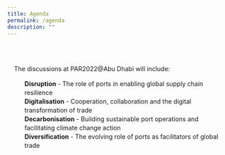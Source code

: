 ```yaml
---
title: Agenda
permalink: /agenda
description: ""
---
```

<style>
	body {font-size:14px;line-height:1.42857143;}
	h1, h2, h3, h4, h5, h6 {line-height:1.1;}
	.content p, .content li {margin:0 0 15px;font-size:inherit;line-height:inherit;}
	.mobile {display:block!important;}
	.desktop {display:none!important;}
	.navbar-end, .is-search-bar {display:none;}
	#main-content .bp-section {padding:0;}
	#main-content .bp-section-pagetitle {display:none;}
	#main-content .bp-container {width:100%;max-width:100%;min-height:250px;padding:0!important;}
	#main-content .bp-container .row {margin:0;}
	#main-content .bp-container .col {padding:0;}
	#main-content .col.is-8 {width:100%;margin:0;}
	#main-content .col.is-1 {display:none;}
	@media(min-width:1280px) {
		.mobile {display:none!important;}
		.desktop {display:block!important;}
	}
	
	.par-main {padding:35px 15px;}
	.par-main .par-list-none {list-style:none;margin:0;}
	@media(min-width:768px) {
		.par-main {max-width:720px;margin:0 auto;}
	}
	@media(min-width:992px) {
		.par-main {max-width:970px;}
	}
	@media(min-width:1440px) {
		.par-main {max-width:1280px;}
	}
</style>

<div class="par-main">
	<p>The discussions at PAR2022@Abu Dhabi will include:</p>
	<ul class="par-list-none">
		<li><b>Disruption</b> - The role of ports in enabling global supply chain resilience</li>
		<li><b>Digitalisation</b> - Cooperation, collaboration and the digital transformation of trade</li>
		<li><b>Decarbonisation</b> - Building sustainable port operations and facilitating climate change action</li>
		<li><b>Diversification</b> - The evolving role of ports as facilitators of global trade</li>
	</ul>
</div>